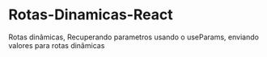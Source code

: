 # Rotas-Dinamicas-React
Rotas dinâmicas, Recuperando parametros usando o useParams, enviando valores para rotas dinâmicas
